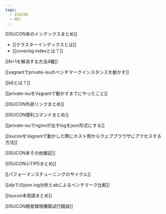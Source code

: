 ```yaml
---
tags:
  - ISUCON
  - MOC
---
```

[[ISUCON本のインデックスまとめ]]
- [[クラスターインデックスとは]]
- [[covering indexとは？]]

[[N+1を解消する方法4種]]

[[vagrantでprivate-isuのベンチマークインスタンスを動かす]]

[[k6とは？]]

[[private-isuをVagrantで動かすまでにやったこと]]

[[ISUCON外部リンクまとめ]]

[[ISUCON便利コマンドまとめ]]

[[private-isuでnginxが出すlogをjson形式にする]]

[[isuconをVagrantで動かした際にホスト側からウェブブラウザにアクセスする方法]]

[[ISUCON本その他雑記]]

[[ISUCON小TIPSまとめ]]

[[パフォーマンスチューニングのサイクル]]

[[alpでのjson log分析とabによるベンチマーク比較]]

[[isucon本用語まとめ]]

[[ISUCON開発環境構築試行錯誤]]